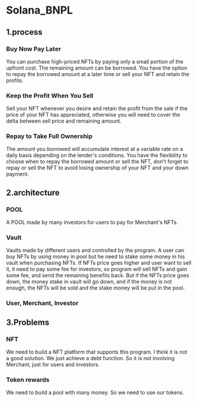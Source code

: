 # Solana_BNPL

##   1.process

### Buy Now Pay Later
You can purchase high-priced NFTs by paying only a small portion of the upfront cost. The remaining amount can be borrowed. You have the option to repay the borrowed amount at a later time or sell your NFT and retain the profits.

### Keep the Profit When You Sell
Sell your NFT whenever you desire and retain the profit from the sale if the price of your NFT has appreciated, otherwise you will need to cover the delta between sell price and remaining amount.

### Repay to Take Full Ownership
The amount you borrowed will accumulate interest at a variable rate on a daily basis depending on the lender's conditions. You have the flexibility to choose when to repay the borrowed amount or sell the NFT, don't forget to repay or sell the NFT to avoid losing ownership of your NFT and your down payment.

##   2.architecture

### POOL
A POOL made by many investors for users to pay for Merchant's NFTs.

### Vault
Vaults made by different users and controlled by the program. A user can buy NFTs by using money in pool but he need to stake some money in his vault when purchasing NFTs. If NFTs price goes higher and user want to sell it, it need to pay some fee for investors, so program will sell NFTs and gain some fee, and send the remaining benefits back. But if the NFTs price goes down, the money stake in vault will go down, and if the money is not enough, the NFTs will be sold and the stake money will be put in the pool.

### User, Merchant, Investor

##   3.Problems

### NFT
We need to build a NFT platform that supports this program. I think it is not a good solution. We just achieve a debt function. So it is not involving Merchant, just for users and investors.

### Token rewards
We need to build a pool with many money. So we need to use our tokens.